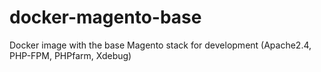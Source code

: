 # docker-magento-base
Docker image with the base Magento stack for development (Apache2.4, PHP-FPM, PHPfarm, Xdebug)
